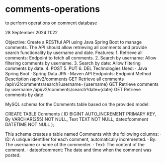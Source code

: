 # comments-operations
to perform operations on comment database


28 September 2024
11:22

Objective: 
Create a RESTful API using Java Spring Boot to manage comments. The API should allow retrieving all comments and provide search functionality by username and date. 
Features: 
		1.      Retrieve all comments: Endpoint to fetch all comments. 
		2.      Search by username: Allow filtering comments by username. 
		3.      Search by date: Allow filtering comments by date. 
		4.      POST 
		5.      PUT 
		6.      DEL 
Technologies Used: 
		·       Java Spring Boot 
		·       Spring Data JPA 
		·       Maven 
API Endpoints: 
Endpoint 	Method 	Description 
/api/v2/comments 	GET 	Retrieve all comments 
/api/v2/comments/search?username={username} 	GET 	Retrieve comments by username 
/api/v2/comments/search?date={date} 	GET 	Retrieve comments by date 
 
 
MySQL schema for the Comments table based on the provided model: 

CREATE TABLE Comments ( ID BIGINT AUTO_INCREMENT PRIMARY KEY, By VARCHAR(255) NOT NULL, Text TEXT NOT NULL, dateofcomment DATETIME NOT NULL );  

This schema creates a table named Comments with the following columns: 
		·       ID: A unique identifier for each comment, automatically incremented. 
		·       By: The username or name of the commenter. 
		·       Text: The content of the comment. 
·       dateofcomment: The date and time when the comment was posted. 